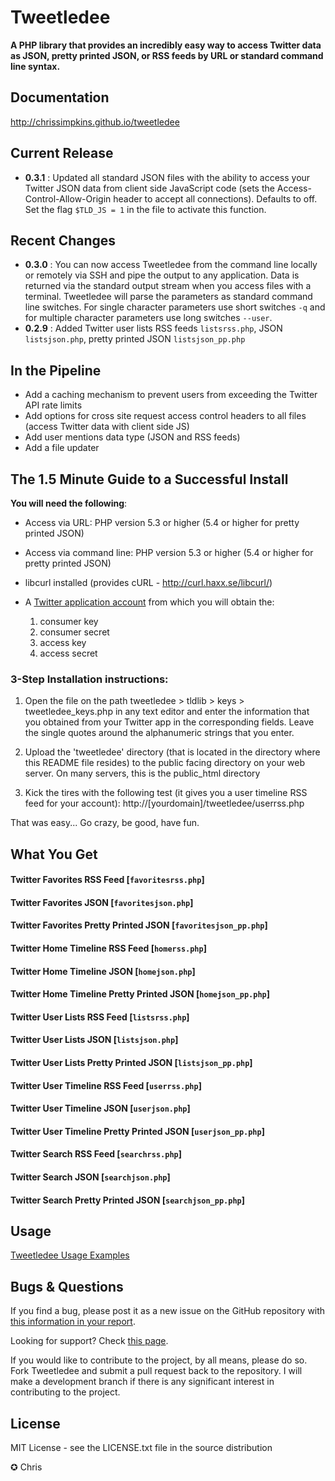 Tweetledee
==========

**A PHP library that provides an incredibly easy way to access Twitter data as JSON, pretty printed JSON, or RSS feeds by URL or standard command line syntax.**

## Documentation
<a href="http://chrissimpkins.github.io/tweetledee
">http://chrissimpkins.github.io/tweetledee</a>

## Current Release
- <b>0.3.1</b> : Updated all standard JSON files with the ability to access your Twitter JSON data from client side JavaScript code (sets the Access-Control-Allow-Origin header to accept all connections). Defaults to off.  Set the flag `$TLD_JS = 1` in the file to activate this function.

## Recent Changes
  - <b>0.3.0</b> : You can now access Tweetledee from the command line locally or remotely via SSH and pipe the output to any application.  Data is returned via the standard output stream when you access files with a terminal.  Tweetledee will parse the parameters as standard command line switches.  For single character parameters use short switches <code>-q</code> and for multiple character parameters use long switches <code>--user</code>.
 - <b>0.2.9</b> : Added Twitter user lists RSS feeds <code>listsrss.php</code>, JSON <code>listsjson.php</code>, pretty printed JSON <code>listsjson_pp.php</code>

## In the Pipeline
 - Add a caching mechanism to prevent users from exceeding the Twitter API rate limits
 - Add options for cross site request access control headers to all files (access Twitter data with client side JS)
 - Add user mentions data type (JSON and RSS feeds)
 - Add a file updater

## The 1.5 Minute Guide to a Successful Install
**You will need the following**:
 - Access via URL: PHP version 5.3 or higher (5.4 or higher for pretty printed JSON)
 - Access via command line: PHP version 5.3 or higher (5.4 or higher for pretty printed JSON)
 - libcurl installed (provides cURL - http://curl.haxx.se/libcurl/)
 - A <a href="https://dev.twitter.com/apps/new">Twitter application account</a> from which you will obtain the:

	1) consumer key
	2) consumer secret
	3) access key
	4) access secret

### 3-Step Installation instructions:

1. Open the file on the path tweetledee > tldlib > keys > tweetledee_keys.php in any text editor and enter the information that you obtained from your Twitter app in the corresponding fields.  Leave the single quotes around the alphanumeric strings that you enter.

2. Upload the 'tweetledee' directory (that is located in the directory where this README file resides) to the public facing directory on your web server.  On many servers, this is the public_html directory

3. Kick the tires with the following test (it gives you a user timeline RSS feed for your account):
	http://[yourdomain]/tweetledee/userrss.php

That was easy... Go crazy, be good, have fun.

## What You Get
#### Twitter Favorites RSS Feed [<code>favoritesrss.php</code>]
#### Twitter Favorites JSON [<code>favoritesjson.php</code>]
#### Twitter Favorites Pretty Printed JSON [<code>favoritesjson_pp.php</code>]
#### Twitter Home Timeline RSS Feed [<code>homerss.php</code>]
#### Twitter Home Timeline JSON [<code>homejson.php</code>]
#### Twitter Home Timeline Pretty Printed JSON [<code>homejson_pp.php</code>]
#### Twitter User Lists RSS Feed [<code>listsrss.php</code>]
#### Twitter User Lists JSON [<code>listsjson.php</code>]
#### Twitter User Lists Pretty Printed JSON [<code>listsjson_pp.php</code>]
#### Twitter User Timeline RSS Feed [<code>userrss.php</code>]
#### Twitter User Timeline JSON [<code>userjson.php</code>]
#### Twitter User Timeline Pretty Printed JSON [<code>userjson_pp.php</code>]
#### Twitter Search RSS Feed [<code>searchrss.php</code>]
#### Twitter Search JSON [<code>searchjson.php</code>]
#### Twitter Search Pretty Printed JSON [<code>searchjson_pp.php</code>]

## Usage
<a href="http://chrissimpkins.github.io/tweetledee/usage.html">Tweetledee Usage Examples</a>

## Bugs & Questions
If you find a bug, please post it as a new issue on the GitHub repository with <a href="http://chrissimpkins.github.io/tweetledee/support.html#bug-reporting">this information in your report</a>.

Looking for support? Check <a href="http://chrissimpkins.github.io/tweetledee/support.html">this page</a>.

If you would like to contribute to the project, by all means, please do so.  Fork Tweetledee and submit a pull request back to the repository.  I will make a development branch if there is any significant interest in contributing to the project.

## License
MIT License - see the LICENSE.txt file in the source distribution

✪ Chris

